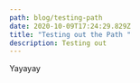 ```yaml
---
path: blog/testing-path
date: 2020-10-09T17:24:29.829Z
title: "Testing out the Path "
description: Testing out
---
```

Yayayay